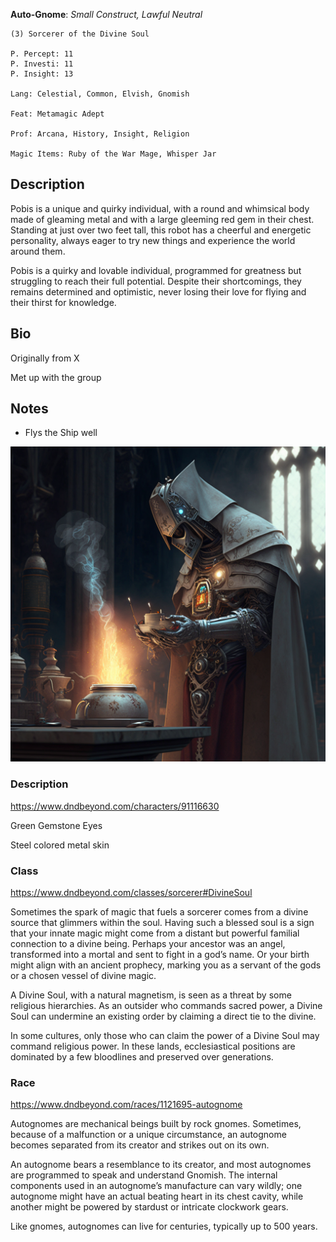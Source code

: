 **Auto-Gnome**: *Small Construct, Lawful Neutral*

	(3) Sorcerer of the Divine Soul

	P. Percept: 11
	P. Investi: 11
	P. Insight: 13

	Lang: Celestial, Common, Elvish, Gnomish

	Feat: Metamagic Adept

	Prof: Arcana, History, Insight, Religion

	Magic Items: Ruby of the War Mage, Whisper Jar

## Description
Pobis is a unique and quirky individual, with a round and whimsical body made of gleaming metal and with a large gleeming red gem in their chest. Standing at just over two feet tall, this robot has a cheerful and energetic personality, always eager to try new things and experience the world around them.

Pobis is a quirky and lovable individual, programmed for greatness but struggling to reach their full potential. Despite their shortcomings, they remains determined and optimistic, never losing their love for flying and their thirst for knowledge. 

## Bio
Originally from X

Met up with the group 

## Notes
- Flys the Ship well

![Pobis](attachments/pobis_boltfull.png)


### Description
https://www.dndbeyond.com/characters/91116630

Green Gemstone Eyes

Steel colored metal skin

### Class 
https://www.dndbeyond.com/classes/sorcerer#DivineSoul

Sometimes the spark of magic that fuels a sorcerer comes from a divine source that glimmers within the soul. Having such a blessed soul is a sign that your innate magic might come from a distant but powerful familial connection to a divine being. Perhaps your ancestor was an angel, transformed into a mortal and sent to fight in a god’s name. Or your birth might align with an ancient prophecy, marking you as a servant of the gods or a chosen vessel of divine magic.

A Divine Soul, with a natural magnetism, is seen as a threat by some religious hierarchies. As an outsider who commands sacred power, a Divine Soul can undermine an existing order by claiming a direct tie to the divine.

In some cultures, only those who can claim the power of a Divine Soul may command religious power. In these lands, ecclesiastical positions are dominated by a few bloodlines and preserved over generations.

### Race
https://www.dndbeyond.com/races/1121695-autognome

Autognomes are mechanical beings built by rock gnomes. Sometimes, because of a malfunction or a unique circumstance, an autognome becomes separated from its creator and strikes out on its own.

An autognome bears a resemblance to its creator, and most autognomes are programmed to speak and understand Gnomish. The internal components used in an autognome’s manufacture can vary wildly; one autognome might have an actual beating heart in its chest cavity, while another might be powered by stardust or intricate clockwork gears.

Like gnomes, autognomes can live for centuries, typically up to 500 years.